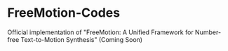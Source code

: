 # FreeMotion-Codes
Official implementation of "FreeMotion: A Unified Framework for Number-free Text-to-Motion Synthesis" (Coming Soon)
